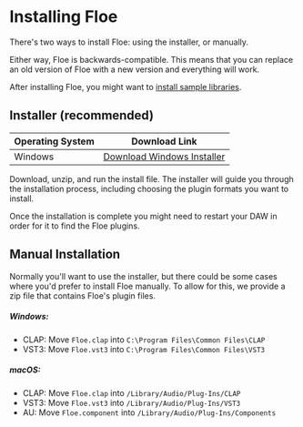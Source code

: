 <!--
SPDX-FileCopyrightText: 2024 Sam Windell
SPDX-License-Identifier: GPL-3.0-or-later
-->

# Installing Floe

There's two ways to install Floe: using the installer, or manually. 

Either way, Floe is backwards-compatible. This means that you can replace an old version of Floe with a new version and everything will work.

After installing Floe, you might want to [install sample libraries](installing-libraries-and-presets.md). 

## Installer (recommended)

<!--- markdown table with --->
| Operating System | Download Link |
| --- | --- |
| Windows | [Download Windows Installer]() |

Download, unzip, and run the install file. The installer will guide you through the installation process, including choosing the plugin formats you want to install. 

Once the installation is complete you might need to restart your DAW in order for it to find the Floe plugins.

## Manual Installation

Normally you'll want to use the installer, but there could be some cases where you'd prefer to install Floe manually. To allow for this, we provide a zip file that contains Floe's plugin files.

##### Windows:
- CLAP: Move `Floe.clap` into `C:\Program Files\Common Files\CLAP`
- VST3: Move `Floe.vst3` into `C:\Program Files\Common Files\VST3`

##### macOS:
- CLAP: Move `Floe.clap` into `/Library/Audio/Plug-Ins/CLAP`
- VST3: Move `Floe.vst3` into `/Library/Audio/Plug-Ins/VST3`
- AU: Move `Floe.component` into `/Library/Audio/Plug-Ins/Components`



